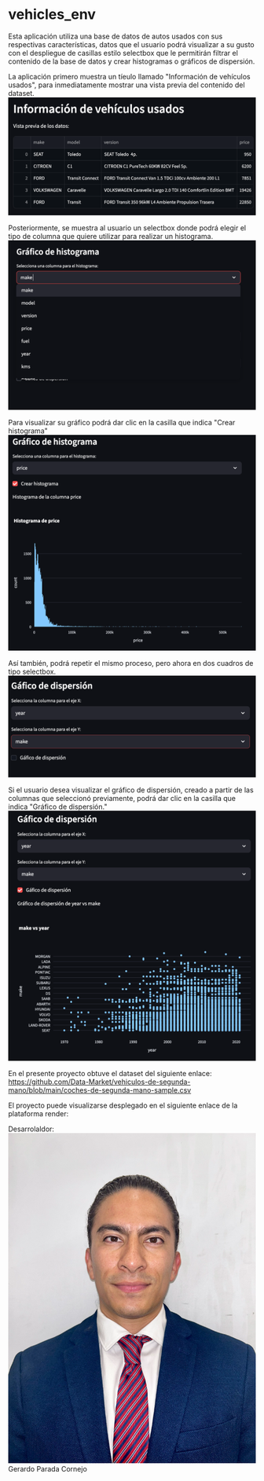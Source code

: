 # vehicles_env
Esta aplicación utiliza una base de datos de autos usados con sus respectivas características, datos que el usuario podrá visualizar a su gusto con el despliegue de casillas estilo selectbox que le permitirán filtrar el contenido de la base de datos y crear histogramas o gráficos de dispersión.

La aplicación primero muestra un tíeulo llamado "Información de vehículos usados", para inmediatamente mostrar una vista previa del contenido del dataset.
![alt text](image.png)

Posteriormente, se muestra al usuario un selectbox donde podrá elegir el tipo de columna que quiere utilizar para realizar un histograma.  
![alt text](image-2.png)

Para visualizar su gráfico podrá dar clic en la casilla que indica "Crear histograma"
![alt text](image-1.png)

Así también, podrá repetir el mismo proceso, pero ahora en dos cuadros de tipo selectbox.
![alt text](image-3.png)

Si el usuario desea visualizar el gráfico de dispersión, creado a partir de las columnas que seleccionó previamente, podrá dar clic en la casilla que indica "Gráfico de dispersión."
![alt text](image-4.png)


En el presente proyecto obtuve el dataset del siguiente enlace:
https://github.com/Data-Market/vehiculos-de-segunda-mano/blob/main/coches-de-segunda-mano-sample.csv

El proyecto puede visualizarse desplegado en el siguiente enlace de la plataforma render:


Desarrolaldor:
![alt text](image-5.png)
Gerardo Parada Cornejo